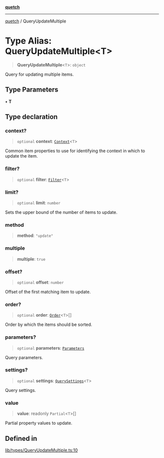 [**quetch**](../README.md)

***

[quetch](../README.md) / QueryUpdateMultiple

# Type Alias: QueryUpdateMultiple\<T\>

> **QueryUpdateMultiple**\<`T`\>: `object`

Query for updating multiple items.

## Type Parameters

• **T**

## Type declaration

### context?

> `optional` **context**: [`Context`](Context.md)\<`T`\>

Common item properties to use for identifying the context in which to update the item.

### filter?

> `optional` **filter**: [`Filter`](Filter.md)\<`T`\>

### limit?

> `optional` **limit**: `number`

Sets the upper bound of the number of items to update.

### method

> **method**: `"update"`

### multiple

> **multiple**: `true`

### offset?

> `optional` **offset**: `number`

Offset of the first matching item to update.

### order?

> `optional` **order**: [`Order`](Order.md)\<`T`\>[]

Order by which the items should be sorted.

### parameters?

> `optional` **parameters**: [`Parameters`](Parameters.md)

Query parameters.

### settings?

> `optional` **settings**: [`QuerySettings`](QuerySettings.md)\<`T`\>

Query settings.

### value

> **value**: readonly `Partial`\<`T`\>[]

Partial property values to update.

## Defined in

[lib/types/QueryUpdateMultiple.ts:10](https://github.com/nevoland/quetch/blob/6249acbaaaaaeed54f7d39c2e784b6176249eef9/lib/types/QueryUpdateMultiple.ts#L10)
